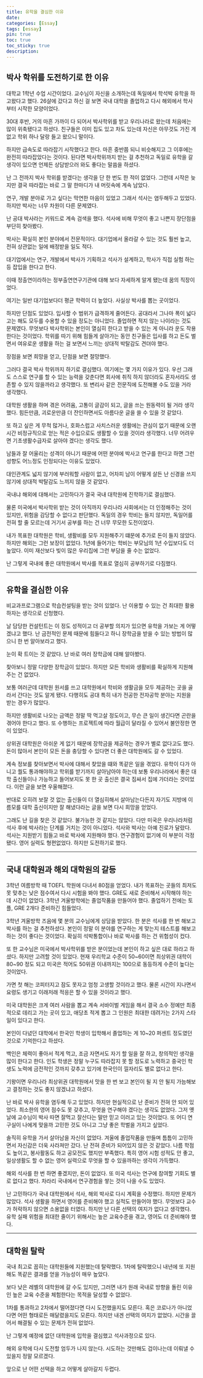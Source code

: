 ```yaml
---
title: 유학을 결심한 이유
date: 
categories: [Essay]
tags: [essay]
pin: true
toc: true
toc_sticky: true
description: 
---
```


## __박사 학위를 도전하기로 한 이유__

대학교 1학년 수업 시간이었다. 교수님이 자신을 소개하는데 독일에서 학석박 유학을 하고왔다고 했다. 26살에 갔다고 하신 걸 보면 국내 대학을 졸업하고 다시 해외에서 학사부터 시작한 모양이었다.

30대 후반, 거의 마흔 가까이 다 되어서 박사학위를 받고 우리나라로 왔는데 처음에는 많이 위축됐다고 하셨다. 친구들은 이미 집도 있고 차도 있는데 자신은 아무것도 가진 게 없고 학위 하나 달랑 들고 왔으니 말이다.

하지만 급속도로 따라잡기 시작했다고 한다. 마흔 중반쯤 되니 비슷해지고 그 이후에는 완전히 따라잡았다는 것이다. 된다면 박사학위까지 받는 걸 추천하고 독일로 유학을 갈 생각이 있으면 언제든 상담받으러 와도 좋다는 말씀을 하셨다.

난 그 전까지 박사 학위를 받겠다는 생각을 단 한 번도 한 적이 없었다. 그런데 시작은 늦지만 결국 따라잡는 바로 그 말 한마디가 내 머릿속에 계속 남았다.

연구, 개발 분야로 가고 싶다는 막연한 마음이 있었고 그래서 석사는 염두해두고 있었다. 하지만 박사는 너무 차원이 다른 문제였다.

난 공대 박사라는 키워드로 계속 검색을 했다. 석사에 비해 무엇이 좋고 나쁜지 장단점을 부단히 찾아봤다.

박사는 확실히 본인 분야에서 전문적이다. 대기업에서 올라갈 수 있는 것도 훨씬 높고, 전혀 상관없는 일에 배정받을 일도 적다.

대기업에서는 연구, 개발에서 박사가 기획하고 석사가 설계하고, 학사가 직접 실험 하는 등 잡입을 한다고 한다.

이때 정출연이라하는 정부출연연구기관에 대해 보다 자세하게 알게 됐는데 꿈의 직장이었다.

여기는 일반 대기업보다더 평균 학력이 더 높았다. 사실상 박사를 뽑는 곳이었다.

하지만 단점도 있었다. 입사할 수 범위가 급격하게 줄어든다. 공대라서 그나마 폭이 넓다고는 해도 모두를 수용할 수 있을 정도는 아니었다. 졸업하면 적지 않는 나이라는 것도 문제였다. 무엇보다 박사학위는 본인이 열심히 한다고 받을 수 있는 게 아니라 운도 작용한다는 것이었다. 학위를 따기 위해 힘들게 살아가는 동안 친구들은 입사를 하고 돈도 벌면서 여유로운 생활을 하는 걸 보면서 느끼는 상대적 박탈감도 견뎌야 했다.

장점을 보면 희망을 얻고, 단점을 보면 절망했다.

그러다 결국 박사 학위까지 하기로 결심했다. 여기에는 몇 가지 이유가 있다. 우선 그래도 스스로 연구를 할 수 있는 능력을 갖춘다면 회사에 취직 하지 않더라도 혼자서라도 생존할 수 있지 않을까라고 생각했다. 또 변리사 같은 전문직에 도전해볼 수도 있을 거라 생각했다.

대학원 생활을 하며 겪은 어려움, 고통이 글감이 되고, 글을 쓰는 원동력이 될 거라 생각했다. 힘든만큼, 괴로운만큼 더 잔인하면서도 아름다운 글을 쓸 수 있을 것 같았다.

또 하고 싶은 게 무척 많거나, 호화스럽고 사치스러운 생활에는 관심이 없기 때문에 오랜시간 비정규직으로 얻는 적은 수입으로도 생활할 수 있을 것이라 생각했다. 너무 어려우면 기초생활수급자로 살아야 겠다는 생각도 했다.

남들과 잘 어울리는 성격이 아니기 때문에 어떤 분야에 박사고 연구를 한다고 하면 그런 성향도 어느정도 인정되다는 이유도 있었다.

대인관계도 넓지 않기에 부러워할 사람이 없고, 어차피 남이 어떻게 살든 난 신경을 쓰지 않기에 상대적 박탈감도 느끼지 않을 것 같았다.

국내냐 해외에 대해서는 고민하다가 결국 국내 대학원에 진학하기로 결심했다.

물론 미국에서 박사학위 받는 것이 아직까지 우리나라 사회에서는 더 인정해주는 것이 있지만, 위험을 감당할 수 없다고 판단했다. 독일의 경우 학비는 들지 않지만, 독일어를 전혀 할 줄 모르는데 거기서 공부를 하는 건 너무 무모한 도전이었다.

내가 목표한 대학원은 학비, 생활비를 모두 지원해주기 떄문에 추가로 돈이 들지 않았다. 하지만 해외는 그런 보장이 없었다. 1년에 들어가는 학비는 부모님의 1년 수입보다도 더 높았다. 이미 재산보다 빚이 많은 우리집에 그런 부담을 줄 수는 없었다.

난 그렇게 국내에 좋은 대학원에서 박사를 목표로 열심히 공부하기로 다짐했다.

***

## __유학을 결심한 이유__

비교과프로그램으로 학습컨설팅을 받는 것이 있었다. 난 이용할 수 있는 건 최대한 활용하자는 생각으로 신청했다.

날 담당한 컨설턴트는 이 정도 성적이고 더 공부할 의지가 있으면 유학을 가보는 게 어떻겠냐고 했다. 난 금전적인 문제 때문에 힘들다고 하니 장학금을 받을 수 있는 방법이 많으니 한 번 알아보라고 했다.

눈이 확 트이는 것 같았다. 난 바로 여러 장학금에 대해 알아봤다.

찾아보니 정말 다양한 장학금이 있었다. 하지만 모든 학비와 생활비를 확실하게 지원해주는 건 없었다.

보통 여러군데 대학원 원서를 쓰고 대학원에서 학비와 생활금을 모두 제공하는 곳을 골라서 간다는 것도 알게 됐다. 다행히도 공대 특히 내가 전공한 전자공학 분야는 지원을 받는 경우가 많았다.

하지만 생활비로 나오는 금액은 정말 딱 먹고살 정도이고, 무슨 큰 일이 생긴다면 곤란을 겪어야 한다고 했다. 또 수행하는 프로젝트에 따라 월급이 달라질 수 있어서 불안정한 면이 있었다.

상위권 대학원은 아쉬운 게 없기 때문에 장학금을 제공하는 경우가 별로 없다고도 했다. 돈이 많아서 본인이 모든 돈을 충당할 수 있다면 더 좋은 대학원에도 갈 수 있었다.

계속 정보를 찾아보면서 박사에 대해서 찾았을 떄와 똑같은 일을 겪었다. 유학이 다가 아니고 퀄도 통과해야하고 학위를 받기까지 살아남아야 하는데 보통 우리나라에서 좋은 대학 출신들이나 가능하고 들어보지도 못 한 곳 출신은 결국 짐싸서 집에 가더라는 것이었다. 이런 글을 보면 우울해졌다.

반대로 오히려 보잘 것 없는 출신들이 더 열심히해서 살아남는다든지 자기도 지방에 이름모를 대학 출신이지만 잘 해냈다라는 글을 보면 다시 희망을 얻었다.

그래도 난 길을 찾은 것 같았다. 불가능한 것 같지는 않았다. 다만 미국은 우리나라처럼 석사 후에 박사라는 단계를 거치는 것이 아니었다. 석사와 박사는 아예 진로가 달랐다. 석사는 지원받기 힘들고 바로 박사에 지원해야 했다. 연구경험이 없기에 이 부분이 걱정됐다. 영어 실력도 형편없었다. 하지만 도전하기로 했다.

***

## __국내 대학원과 해외 대학원의 갈등__

3학년 여름방학 때 TOEFL 학원에 다녀서 80점을 얻었다. 내가 목표하는 곳들의 최저도 못 맞추는 낮은 점수여서 다시 시험을 봐야 했다. GRE도 새로 준비해서 시작해야 하는데 시간이 없었다. 3학년 겨울방학에는 졸업작품을 만들어야 했다. 졸업하기 전에는 토플, GRE 2개다 준비하긴 힘들었다.

3학년 겨울방학 즈음에 몇 분의 교수님에게 상담을 받았다. 한 분은 석사를 한 번 해보고 박사를 하는 걸 추천하셨다. 본인이 정말 이 분야를 연구하는 게 맞는지 테스트를 해보고 하는 것이 좋다는 것이었다. 확실히 석박통합이나 바로 박사를 하는 건 위험성이 컸다.

또 한 교수님은 미국에서 박사학위를 받은 분이었는데 본인이 하고 싶은 대로 하라고 하셨다. 하지만 고려할 것이 있었다. 현재 우리학교 수준이 50~60이면 최상위권 대학이 80~90 정도 되고 미국은 적어도 50위권 이내까지는 100으로 동등하게 수준이 높다는 것이었다.

가면 첫 해는 코피터지고 잠도 못자고 엄청 고생할 것이라고 했다. 물론 시간이 지나면서 요령도 생기고 이래저래 적응은 할 수 있을 것이라고 했다.

미국 대학원은 크게 여러 사람을 뽑고 계속 서바이벌 게임을 해서 결국 소수 정예만 최종적으로 데리고 가는 곳이 있고, 애당초 적게 뽑고 그 인원은 최대한 데려가는 2가지 스타일이 있다고 한다.

본인이 다녔던 대학에서 한국인 학생이 입학해서 졸업하는 게 10~20 퍼센트 정도였던 것으로 기억한다고 하셨다.

백인은 체력이 좋아서 적게 먹고, 조금 자면서도 자기 할 일을 잘 하고, 창의적인 생각을 많이 한다고 한다. 인도 학생은 정말 누구도 따라잡지 못 할 정도로 노력하고 중국인 학생도 노력에 금전적인 것까지 갖추고 있기에 한국인이 낄자리도 별로 없다고 한다.

기왕이면 우리나라 최상위권 대학원에서 맛을 한 번 보고 본인이 될 지 안 될지 가늠해보고 결정하는 것도 좋지 않겠냐고 하셨다.

난 바로 박사 유학을 염두해 두고 있었다. 하지만 현실적으로 난 준비가 전혀 안 되어 있었다. 최소한의 영어 점수도 못 갖추고, 무엇을 연구해야 겠다는 생각도 없었다. 그저 옛날에 교수님이 박사 따면 잘먹고 잘산다는 말만 믿고 이러고 있는 것이었다. 또 어디 연구실이 나에게 맞을까 고민한 것도 아니고 그냥 좋은 학벌을 가지고 싶었다.

솔직히 유학을 가서 살아남을 자신이 없었다. 겨울에 졸업작품을 만들며 틈틈이 고민하면서 자신감은 더욱 사라져만 갔다. 난 전혀 준비가 되어있지 않은 것 같았다. 나름 학점도 높이고, 봉사활동도 하고 공모전도 했지만 부족했다. 특히 영어 시험 성적도 안 좋고, 일상생활도 할 수 없는 영어 실력으로 무엇을 할 수 있을까하는 생각이 가득했다.

해외 석사를 한 번 하면 좋겠지만, 돈이 없었다. 또 미국 석사는 연구에 참여할 기회도 별로 없다고 했다. 차라리 국내에서 연구경험을 쌓는 것이 나을 수도 있었다.

난 고민하다가 국내 대학원에서 석사, 해외 박사로 다시 계획을 수정했다. 하지만 문제가 많았다. 석사 생활을 하면서 영어를 준비해야 했고 실적도 만들어야 했다. 무엇보다 교수가 허락하지 않으면 소용없을 터였다. 하지만 난 다른 선택의 여지가 없다고 생각했다. 유학 실패 위험을 최대한 줄이기 위해서는 높은 교육수준을 겪고, 영어도 더 준비해야 했다.

***

## __대학원 탈락__

국내 최고로 꼽히는 대학원들에 지원했는데 탈락했다. 1차에 탈락했으니 내년에 또 지원해도 똑같은 결과를 얻을 가능성이 매우 높았다.

보다 낮은 레벨의 대학원에 갈 수도 있지만, 그러면 내가 원래 국내로 방향을 돌린 이유인 높은 교육 수준을 체험한다는 목적을 달성할 수 없었다.

1차를 통과하고 2차에서 떨어졌다면 다시 도전했을지도 모른다. 혹은 코로나가 아니었다면 어떤 형태로든 매달렸을지도 모른다. 하지만 내겐 선택의 여지가 없었다. 시간을 끌어서 해결될 수 있는 문제가 전혀 없었다.

난 그렇게 예정에 없던 대학원에 입학을 결심했고 석사과정으로 있다.

해외 유학에 다시 도전할 엄두가 나지 않는다. 시도하는 것만해도 겁이나는데 이뤄낼 수 있을지 정말 모르겠다.

앞으로 난 어떤 선택을 하고 어떻게 살아갈지 두렵다.
